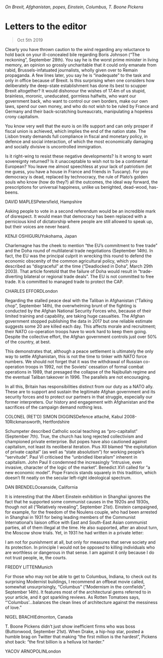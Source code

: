 ###### On Brexit, Afghanistan, popes, Einstein, Columbus, T. Boone Pickens
# Letters to the editor 
> Oct 5th 2019 
Clearly you have thrown caution to the wind regarding any reluctance to hold back on your ill-concealed bile regarding Boris Johnson (“The reckoning”, September 28th). You say he is the worst prime minister in living memory, an opinion so grossly uncharitable that it could only emanate from rabid, Brussels-infatuated journalists, wholly given over to Remain propaganda. A few lines later, you say he is “inadequate” to the task and only in office because of Brexit. Is this surprising when one considers how deliberately the deep-state establishment has done its best to scupper Brexit altogether? It would dishonour the wishes of 17.4m of us stupid, brainless, moronic, uneducated, gormless halfwits, who want our government back, who want to control our own borders, make our own laws, spend our own money, and who do not wish to be ruled by France and Germany and their back-scratching bureaucrats, manipulating a hopeless crony capitalism. 
You know very well that the euro is on life support and can only prosper if fiscal union is achieved, which implies the end of the nation state. The Lisbon treaty demands full compliance in fiscal and monetary policy, in defence and social interaction, of which the most economically damaging and socially divisive is uncontrolled immigration. 
Is it right-wing to resist these negative developments? Is it wrong to want sovereignty returned? Is it unacceptable to wish not to be a continental European? You leave me almost speechless at your lack of patriotism (let me guess, you have a house in France and friends in Tuscany). For you democracy is dead, replaced by technocracy, the rule of Plato’s golden souls who know (how do they?) all the outcomes, the ideal way forward, the prescriptions for universal happiness, unlike us benighted, dead-wood, has-beens. 
DAVID MAPLESPetersfield, Hampshire 
Asking people to vote in a second referendum would be an incredible mark of disrespect. It would mean that democracy has been replaced with a pernicious kind of dictatorship where people are still allowed to speak up, but their voices are never heard. 
KENJI OSHIGURUYokohama, Japan 
Charlemagne has the cheek to mention “the EU’s commitment to free trade” and the Doha round of multilateral trade negotiations (September 14th). In fact, the EU was the principal culprit in wrecking this round to defend the economic obscenity of the common agricultural policy, which you described as “disgraceful” at the time (“Deadlocked in Doha”, March 29th 2003). That article foretold that the failure of Doha would result in “trade-diverting bilateral or regional trade deals”. The EU is not committed to free trade. It is committed to managed trade to protect the CAP. 
CHARLES EFFORDLondon 
Regarding the stalled peace deal with the Taliban in Afghanistan (“Talking chop”, September 14th), the overwhelming brunt of the fighting is conducted by the Afghan National Security Forces who, because of their limited training and capability, are taking huge casualties. The Afghan government stopped publishing the data in 2017 but one reliable estimate suggests some 20 are killed each day. This affects morale and recruitment; their NATO co-operation troops have to work hard to keep them going. Despite the collective effort, the Afghan government controls just over 50% of the country, at best. 
This demonstrates that, although a peace settlement is ultimately the only way to settle Afghanistan, this is not the time to tinker with NATO force numbers. We should not forget that it was the withdrawal of Russian co-operation troops in 1992, not the Soviets’ cessation of formal combat operations in 1989, that presaged the collapse of the Najibullah regime and the eventual Taliban takeover in 1996. The parallels are not encouraging. 
In all this, Britain has responsibilities distinct from our duty as a NATO ally. These are to support and sustain the legitimate Afghan government and its security forces and to protect our partners in that struggle, especially our former interpreters. Our history and engagement with Afghanistan and the sacrifices of the campaign demand nothing less. 
COLONEL (RET’D) SIMON DIGGINSDefence attaché, Kabul 2008-10Rickmansworth, Hertfordshire 
Schumpeter described Catholic social teaching as “pro-capitalist” (September 7th). True, the church has long rejected collectivism and championed private enterprise. But popes have also cautioned against capitalism, not least its neoliberal iteration. Pius XII blamed “the exploitation of private capital” (as well as “state absolutism”) for working people’s “servitude”. Paul VI criticised the “unbridled liberalism” inherent in capitalism. John Paul II condemned the increasingly “intrusive, even invasive, character of the logic of the market”. Benedict XVI called for “a new economic model”. Pope Francis stands squarely in this tradition, which doesn’t fit neatly on the secular left-right ideological spectrum. 
DAN BRENDELOceanside, California 
It is interesting that the Albert Einstein exhibition in Shanghai ignores the fact that he supported some communist causes in the 1920s and 1930s, though not all (“Relatively revealing”, September 21st). Einstein campaigned, for example, for the freedom of the Noulens couple, who had been arrested in Shanghai in 1931 for being leading members of the Communist International’s liaison office with East and South-East Asian communist parties, all of them illegal at the time. He also supported, after an about turn, the Moscow show trials. Yet, in 1931 he had written in a private letter: 
I am not for punishment at all, but only for measures that serve society and its protection. In principle I would not be opposed to killing individuals who are worthless or dangerous in that sense. I am against it only because I do not trust people, ie, the courts. 
FREDDY LITTENMunich 
For those who may not be able to get to Columbus, Indiana, to check out its surprising Modernist buildings, I recommend an offbeat movie called, somewhat unsurprisingly, “Columbus” (“Modernism in the cornfields”, September 14th). It features most of the architectural gems referred to in your article, and it got sparkling reviews. As Rotten Tomatoes says, “‘Columbus’…balances the clean lines of architecture against the messiness of love.” 
NIGEL BRACHIEdmonton, Canada 
T. Boone Pickens didn’t just show inefficient firms who was boss (Buttonwood, September 21st). When Drake, a hip-hop star, posted a humble brag on Twitter that making “the first million is the hardest”, Pickens shot back: “the first billion is a helluva lot harder.” 
YACOV ARNOPOLINLondon 
